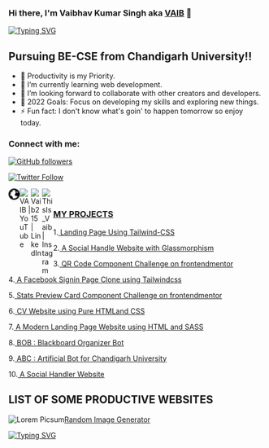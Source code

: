 ### Hi there, I'm Vaibhav Kumar Singh aka [VAIB](https://vaib.carrd.co) 👋 
[![Typing SVG](https://readme-typing-svg.herokuapp.com?font=Robot-Bold&size=30&color=%23666999&center=true&vCenter=true&width=400&height=50&lines=Web+Developer;Competitive+Programmer;Python+Developer;Freelancer;Content+Creator)](https://vaib.carrd.co)

## Pursuing BE-CSE from Chandigarh University!!

- 🔭 Productivity is my Priority.
- 🌱 I’m currently learning web development.
- 👯 I’m looking forward to collaborate with other creators and developers.
- 🥅 2022 Goals: Focus on developing my skills and exploring new things.
- ⚡ Fun fact: I don't know what's goin' to happen tomorrow so enjoy today.

### Connect with me:

[![GitHub followers](https://img.shields.io/github/followers/Vaib215.svg?style=social&label=Follow&maxAge=2592000)](https://github.com/Vaib215?tab=followers)

[![Twitter Follow](https://img.shields.io/twitter/follow/ThisIs_Vaib?color=1DA1F2&logo=twitter&style=for-the-badge)](https://twitter.com/intent/follow?)


[<img align="left" alt="vaib.carrd.co" width="22px" src="https://raw.githubusercontent.com/iconic/open-iconic/master/svg/globe.svg" />][website]
[<img align="left" alt="VAIB | YouTube" width="22px" src="https://cdn.jsdelivr.net/npm/simple-icons@v3/icons/youtube.svg" />][youtube]
[<img align="left" alt="Vaib215 | LinkedIn" width="22px" src="https://cdn.jsdelivr.net/npm/simple-icons@v3/icons/linkedin.svg" />][linkedin]
[<img align="left" alt="ThisIs_Vaib | Instagram" width="22px" src="https://cdn.jsdelivr.net/npm/simple-icons@v3/icons/instagram.svg" />][instagram]

<br />

[website]: https://vaib.carrd.co
[youtube]: https://www.youtube.com/channel/UCPZ5db41kNeoJ_9Wb6umM1A
[instagram]: https://instagram.com/ThisIs_Vaib
[linkedin]: https://linkedin.com/in/Vaib215
[lorempicsum]: https://picsum.photos/

### [ MY PROJECTS ](https://vaib215.github.io/Projects)

1.[ Landing Page Using Tailwind-CSS](https://vaib215.github.io/Projects/vaibphone.html)

2.[ A Social Handle Website with Glassmorphism](https://vaib215.github.io/Projects/portfolio.html)

3.[ QR Code Component Challenge on frontendmentor](https://vaib215.github.io/QR-Code-component/)

4.[ A Facebook Signin Page Clone using Tailwindcss](https://vaib215.github.io/Projects/fb-clone.html)

5.[ Stats Preview Card Component Challenge on frontendmentor](https://vaib215.github.io/Stats-Preview-Card-Component/)

6.[ CV Website using Pure HTMLand CSS](https://vaib215.github.io/Web-Devlopement-2022/Project%201:%20CV%20using%20Pure%20HTML%20and%20CSS/)

7.[ A Modern Landing Page Website using HTML and SASS](https://vaib215.github.io/Show-A-Shoe/)

8.[ BOB : Blackboard Organizer Bot](https://github.com/Vaib215/BOB)

9.[ ABC : Artificial Bot for Chandigarh University](https://github.com/Vaib215/Projects/tree/main/ABCv2)

10.[ A Social Handler Website](https://vaib.carrd.co)

## LIST OF SOME PRODUCTIVE WEBSITES

[<img align="left" alt="Lorem Picsum" src="https://picsum.photos/22/" />Random Image Generator][lorempicsum]

[![Typing SVG](https://readme-typing-svg.herokuapp.com?color=%230969da&lines=Readme+Typing+Effect+Generator)](https://readme-typing-svg.herokuapp.com)
